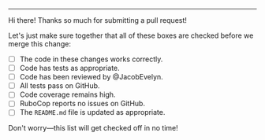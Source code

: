 ---

Hi there! Thanks so much for submitting a pull request!

Let's just make sure together that all of these boxes are checked before we
merge this change:

- [ ] The code in these changes works correctly.
- [ ] Code has tests as appropriate.
- [ ] Code has been reviewed by @JacobEvelyn.
- [ ] All tests pass on GitHub.
- [ ] Code coverage remains high.
- [ ] RuboCop reports no issues on GitHub.
- [ ] The `README.md` file is updated as appropriate.

Don't worry—this list will get checked off in no time!
